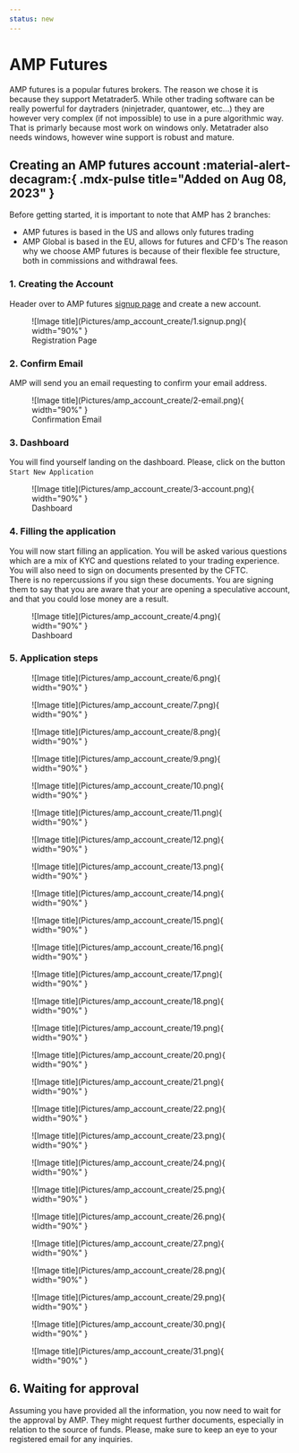 ```yaml
---
status: new
---
```


# AMP Futures

AMP futures is a popular futures brokers.
The reason we chose it is because they support Metatrader5.
While other trading software can be really powerful for daytraders (ninjetrader, quantower, etc...) they are however very complex (if not impossible) to use in a pure algorithmic way.
That is primarly because most work on windows only.
Metatrader also needs windows, however wine support is robust and mature.



## Creating an AMP futures account :material-alert-decagram:{ .mdx-pulse title="Added on Aug 08, 2023" }
Before getting started, it is important to note that AMP has 2 branches:
+ AMP futures is based in the US and allows only futures trading
+ AMP Global is based in the EU, allows for futures and CFD's
The reason why we choose AMP futures is because of their flexible fee structure, both in commissions and withdrawal fees.


### 1. Creating the Account
Header over to AMP futures [signup page](https://www.ampclientportal.com/Identity/Account/Register) and create a new account.

<figure markdown>
  ![Image title](Pictures/amp_account_create/1.signup.png){ width="90%" }
  <figcaption>Registration Page</figcaption>
</figure>

### 2. Confirm Email
AMP will send you an email requesting to confirm your email address.

<figure markdown>
  ![Image title](Pictures/amp_account_create/2-email.png){ width="90%" }
  <figcaption>Confirmation Email</figcaption>
</figure>

### 3. Dashboard
You will find yourself landing on the dashboard.
Please, click on the button `Start New Application`
<figure markdown>
  ![Image title](Pictures/amp_account_create/3-account.png){ width="90%" }
  <figcaption>Dashboard</figcaption>
</figure>

### 4. Filling the application
You will now start filling an application. You will be asked various questions which are a mix of KYC and questions related to your trading experience.
You will also need to sign on documents presented by the CFTC. 
<br/>
There is no repercussions if you sign these documents.
You are signing them to say that you are aware that your are opening a speculative account, and that you could lose money are a result.
<figure markdown>
  ![Image title](Pictures/amp_account_create/4.png){ width="90%" }
  <figcaption>Dashboard</figcaption>
</figure>

### 5. Application steps
<figure markdown>
  ![Image title](Pictures/amp_account_create/6.png){ width="90%" }
</figure>
<figure markdown>
  ![Image title](Pictures/amp_account_create/7.png){ width="90%" }
</figure>
<figure markdown>
  ![Image title](Pictures/amp_account_create/8.png){ width="90%" }
</figure>
<figure markdown>
  ![Image title](Pictures/amp_account_create/9.png){ width="90%" }
</figure>
<figure markdown>
  ![Image title](Pictures/amp_account_create/10.png){ width="90%" }
</figure>
<figure markdown>
  ![Image title](Pictures/amp_account_create/11.png){ width="90%" }
</figure>
<figure markdown>
  ![Image title](Pictures/amp_account_create/12.png){ width="90%" }
</figure>
<figure markdown>
  ![Image title](Pictures/amp_account_create/13.png){ width="90%" }
</figure>
<figure markdown>
  ![Image title](Pictures/amp_account_create/14.png){ width="90%" }
</figure>
<figure markdown>
  ![Image title](Pictures/amp_account_create/15.png){ width="90%" }
</figure>
<figure markdown>
  ![Image title](Pictures/amp_account_create/16.png){ width="90%" }
</figure>
<figure markdown>
  ![Image title](Pictures/amp_account_create/17.png){ width="90%" }
</figure>
<figure markdown>
  ![Image title](Pictures/amp_account_create/18.png){ width="90%" }
</figure>
<figure markdown>
  ![Image title](Pictures/amp_account_create/19.png){ width="90%" }
</figure>
<figure markdown>
  ![Image title](Pictures/amp_account_create/20.png){ width="90%" }
</figure>
<figure markdown>
  ![Image title](Pictures/amp_account_create/21.png){ width="90%" }
</figure>
<figure markdown>
  ![Image title](Pictures/amp_account_create/22.png){ width="90%" }
</figure>
<figure markdown>
  ![Image title](Pictures/amp_account_create/23.png){ width="90%" }
</figure>
<figure markdown>
  ![Image title](Pictures/amp_account_create/24.png){ width="90%" }
</figure>
<figure markdown>
  ![Image title](Pictures/amp_account_create/25.png){ width="90%" }
</figure>
<figure markdown>
  ![Image title](Pictures/amp_account_create/26.png){ width="90%" }
</figure>
<figure markdown>
  ![Image title](Pictures/amp_account_create/27.png){ width="90%" }
</figure>
<figure markdown>
  ![Image title](Pictures/amp_account_create/28.png){ width="90%" }
</figure>
<figure markdown>
  ![Image title](Pictures/amp_account_create/29.png){ width="90%" }
</figure>
<figure markdown>
  ![Image title](Pictures/amp_account_create/30.png){ width="90%" }
</figure>
<figure markdown>
  ![Image title](Pictures/amp_account_create/31.png){ width="90%" }
</figure>

## 6. Waiting for approval
Assuming you have provided all the information, you now need to wait for the approval by AMP.
They might request further documents, especially in relation to the source of funds.
Please, make sure to keep an eye to your registered email for any inquiries.
